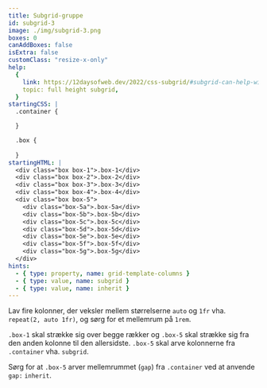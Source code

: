 ```yaml
---
title: Subgrid-gruppe
id: subgrid-3
image: ./img/subgrid-3.png
boxes: 0
canAddBoxes: false
isExtra: false
customClass: "resize-x-only"
help:
  {
    link: https://12daysofweb.dev/2022/css-subgrid/#subgrid-can-help-with-situations-where-you-need-to-target-the-end-line-of-the-implicit-grid,
    topic: full height subgrid,
  }
startingCSS: |
  .container {

  }

  .box {
    
  }
startingHTML: |
  <div class="box box-1">.box-1</div>
  <div class="box box-2">.box-2</div>
  <div class="box box-3">.box-3</div>
  <div class="box box-4">.box-4</div>
  <div class="box box-5">
    <div class="box-5a">.box-5a</div>
    <div class="box-5b">.box-5b</div>
    <div class="box-5c">.box-5c</div>
    <div class="box-5d">.box-5d</div>
    <div class="box-5e">.box-5e</div>
    <div class="box-5f">.box-5f</div>
    <div class="box-5g">.box-5g</div>
  </div>
hints:
  - { type: property, name: grid-template-columns }
  - { type: value, name: subgrid }
  - { type: value, name: inherit }
---
```


Lav fire kolonner, der veksler mellem størrelserne `auto` og `1fr` vha. `repeat(2, auto 1fr)`, og sørg for et mellemrum på `1rem`.

`.box-1` skal strække sig over begge rækker og `.box-5` skal strække sig fra den anden kolonne til den allersidste. `.box-5` skal arve kolonnerne fra `.container` vha. `subgrid`.

Sørg for at `.box-5` arver mellemrummet (`gap`) fra `.container` ved at anvende `gap:` `inherit`.
